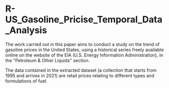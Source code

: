 # R-US_Gasoline_Pricise_Temporal_Data_Analysis
The work carried out in this paper aims to conduct a study on the trend of gasoline prices in the United States, using a historical series freely available online on the website of the EIA (U.S. Energy Information Administration), in the "Petroleum & Other Liquids" section.

The data contained in the extracted dataset (a collection that starts from 1995 and arrives in 2021) are retail prices relating to different types and formulations of fuel.
